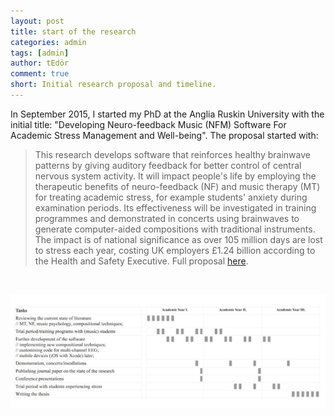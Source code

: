 ```yaml
---
layout: post
title: start of the research
categories: admin
tags: [admin]
author: tEdör
comment: true
short: Initial research proposal and timeline.
---
```

In September 2015, I started my PhD at the Anglia Ruskin University with the initial title: "Developing Neuro-feedback Music (NFM) Software For Academic Stress Management and Well-being". The proposal started with: 
<br>
>This research develops software that reinforces healthy brainwave patterns by giving auditory
feedback for better control of central nervous system activity. It will impact people's life by employing the therapeutic benefits of neuro-feedback (NF) and music therapy (MT) for treating academic stress, for example students' anxiety during examination periods. Its effectiveness will be investigated in training programmes and demonstrated in concerts using brainwaves to generate computer-aided compositions with traditional instruments. The impact is of national significance as over 105 million days are lost to stress each year, costing UK employers £1.24 billion according to the Health and Safety Executive. Full proposal [here](../assets/doc/k_hofstadter_phd_2015_09_research_proposal_v07.pdf).
<br>

![](../assets/img/2015-09-01-start-of-phd-timeline.jpg)
